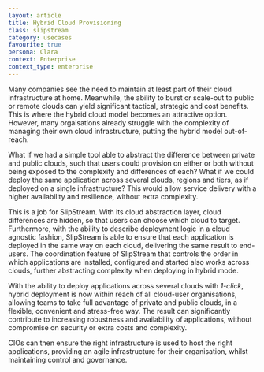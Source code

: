 ```yaml
---
layout: article
title: Hybrid Cloud Provisioning
class: slipstream
category: usecases
favourite: true
persona: Clara
context: Enterprise
context_type: enterprise
---
```


Many companies see the need to maintain at least part of their cloud infrastructure at home. Meanwhile, the ability to burst or scale-out to public or remote clouds can yield significant tactical, strategic and cost benefits. This is where the hybrid cloud model becomes an attractive option. However, many orgaisations already struggle with the complexity of managing their own cloud infrastructure, putting the hybrid model out-of-reach.

What if we had a simple tool able to abstract the difference between private and public clouds, such that users could provision on either or both without being exposed to the complexity and differences of each? What if we could deploy the same application across several clouds, regions and tiers, as if deployed on a single infrastructure? This would allow service delivery with a higher availability and resilience, without extra complexity.

This is a job for SlipStream. With its cloud abstraction layer, cloud differences are hidden, so that users can choose which cloud to target. Furthermore, with the ability to describe deployment logic in a cloud agnostic fashion, SlipStream is able to ensure that each application is deployed in the same way on each cloud, delivering the same result to end-users. The coordination feature of SlipStream that controls the order in which applications are installed, configured and started also works across clouds, further abstracting complexity when deploying in hybrid mode.

With the ability to deploy applications across several clouds with *1-click*, hybrid deployment is now within reach of all cloud-user organisations, allowing teams to take full advantage of private and public clouds, in a flexible, convenient and stress-free way. The result can significantly contribute to increasing robustness and availability of applications, without compromise on security or extra costs and complexity.

CIOs can then ensure the right infrastructure is used to host the right applications, providing an agile infrastructure for their organisation, whilst maintaining control and governance.
